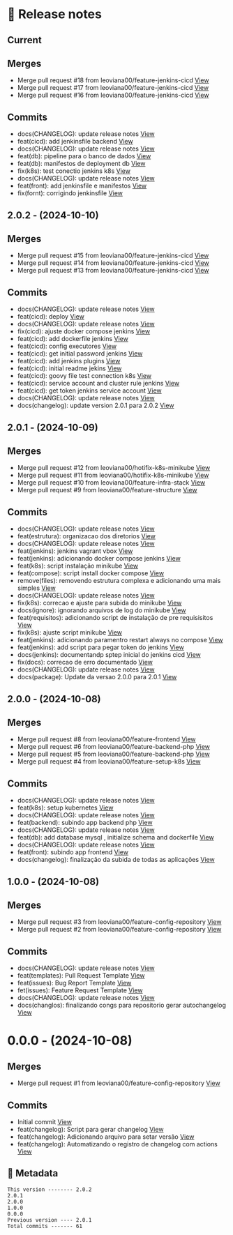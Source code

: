 # 🎁 Release notes

## Current
## Merges
*  Merge pull request #18 from leoviana00/feature-jenkins-cicd [View](https://github.com/leoviana00/cicd-jenkins-k8s/commits/78b468ae613cef03eb032c6689109ffe419dea9d)
*  Merge pull request #17 from leoviana00/feature-jenkins-cicd [View](https://github.com/leoviana00/cicd-jenkins-k8s/commits/7bdb37c1fd76ca33931e5dd26115d4553f3e5010)
*  Merge pull request #16 from leoviana00/feature-jenkins-cicd [View](https://github.com/leoviana00/cicd-jenkins-k8s/commits/bcd79475d950a408075a523b5e8a1496eb61c60c)
## Commits
*  docs(CHANGELOG): update release notes [View](https://github.com/leoviana00/cicd-jenkins-k8s/commits/b04d7bd5791324e3d736c787748c548f770f9536)
*  feat(cicd): add jenkinsfile backend [View](https://github.com/leoviana00/cicd-jenkins-k8s/commits/d131967c7c9c46e32958bab93019d012cbbcc7ad)
*  docs(CHANGELOG): update release notes [View](https://github.com/leoviana00/cicd-jenkins-k8s/commits/6b82d754f01bbddeba8cc11e4349ca5a7421ca1d)
*  feat(db): pipeline para o banco de dados [View](https://github.com/leoviana00/cicd-jenkins-k8s/commits/40020be3f12b7540d2163209aa421268a760e259)
*  feat(db): manifestos de deployment db [View](https://github.com/leoviana00/cicd-jenkins-k8s/commits/a13829717e10624a454ce16f0c95b1c6f95a0394)
*  fix(k8s): test conectio jenkins k8s [View](https://github.com/leoviana00/cicd-jenkins-k8s/commits/da2e536e0d31afd663267f7e8af78483ff66bd0b)
*  docs(CHANGELOG): update release notes [View](https://github.com/leoviana00/cicd-jenkins-k8s/commits/f9def48338288817e3d380ce26b57200d41c33f8)
*  feat(front): add jenkinsfile e manifestos [View](https://github.com/leoviana00/cicd-jenkins-k8s/commits/fc6629a65e41867437f9077e60e1493752519ea8)
*  fix(fornt): corrigindo jenkinsfile [View](https://github.com/leoviana00/cicd-jenkins-k8s/commits/1fa2cac603ee6bd5f3ba1c5e650a75edf44315f0)



## 2.0.2 - (2024-10-10)
## Merges
*  Merge pull request #15 from leoviana00/feature-jenkins-cicd [View](https://github.com/leoviana00/cicd-jenkins-k8s/commits/1581b884342ee3f9f03ee6a724e726326d0a1ca3)
*  Merge pull request #14 from leoviana00/feature-jenkins-cicd [View](https://github.com/leoviana00/cicd-jenkins-k8s/commits/1bb2a4b8470a898cc9788353a71a7d5fca8ee6e8)
*  Merge pull request #13 from leoviana00/feature-jenkins-cicd [View](https://github.com/leoviana00/cicd-jenkins-k8s/commits/8ec78cd368d43fef9e9456ecabfc9fcd68568b0e)
## Commits
*  docs(CHANGELOG): update release notes [View](https://github.com/leoviana00/cicd-jenkins-k8s/commits/fe17c9f419c5252e656ff3161ec2884d612b5600)
*  feat(cicd): deploy [View](https://github.com/leoviana00/cicd-jenkins-k8s/commits/d006647fdf228a47e8921dd2b3bbc5e6c2825e6e)
*  docs(CHANGELOG): update release notes [View](https://github.com/leoviana00/cicd-jenkins-k8s/commits/940bd9903ed56d337c680ab4ec31b76adee6415d)
*  fix(cicd): ajuste docker compose jenkins [View](https://github.com/leoviana00/cicd-jenkins-k8s/commits/60cc3465035c169a61ac8068cc8082c270a8514e)
*  feat(cicd): add dockerfile jenkins [View](https://github.com/leoviana00/cicd-jenkins-k8s/commits/ec041478bb76e5cd030c4e3f9bff765811641ba1)
*  feat(cicd): config executores [View](https://github.com/leoviana00/cicd-jenkins-k8s/commits/6152e15641135e38df741f01ae056bc8b2c23a7b)
*  feat(cicd): get initial password jenkins [View](https://github.com/leoviana00/cicd-jenkins-k8s/commits/9f3cd9867a8cf00835d0703a70e9be6a91534bab)
*  feat(cicd): add jenkins plugins [View](https://github.com/leoviana00/cicd-jenkins-k8s/commits/8b57afc7d58a58dd55236fdb3eafa68a6fe839f9)
*  feat(cicd): initial readme jekins [View](https://github.com/leoviana00/cicd-jenkins-k8s/commits/eca0847fd50dfd390daddb782e7d9370214850d2)
*  feat(cicd): goovy file test connection k8s [View](https://github.com/leoviana00/cicd-jenkins-k8s/commits/718764a64225545b03ea9311502d466f98d9d186)
*  feat(cicd): service account and cluster rule jenkins [View](https://github.com/leoviana00/cicd-jenkins-k8s/commits/43a23677e05b181e3bafc8950c81d192141cd0ad)
*  feat(cicd): get token jenkins service account [View](https://github.com/leoviana00/cicd-jenkins-k8s/commits/e8cac9fe445a75671f45ded9ecc09d77100dd486)
*  docs(CHANGELOG): update release notes [View](https://github.com/leoviana00/cicd-jenkins-k8s/commits/8b144eb98639f2ebb342164817281aae5c3875bf)
*  docs(changelog): update version 2.0.1 para 2.0.2 [View](https://github.com/leoviana00/cicd-jenkins-k8s/commits/dffcc7d3fe765e3c319c2b22e4026bf176f5ebfe)



## 2.0.1 - (2024-10-09)
## Merges
*  Merge pull request #12 from leoviana00/hotifix-k8s-minikube [View](https://github.com/leoviana00/cicd-jenkins-k8s/commits/c30c7a559bc4a00a02ca9e8f6b9ce30f00de03bb)
*  Merge pull request #11 from leoviana00/hotifix-k8s-minikube [View](https://github.com/leoviana00/cicd-jenkins-k8s/commits/09a97070c271e42ca97031eab2869a9c3c8a0c54)
*  Merge pull request #10 from leoviana00/feature-infra-stack [View](https://github.com/leoviana00/cicd-jenkins-k8s/commits/63b719b720333f217082514904124723fb5bdee1)
*  Merge pull request #9 from leoviana00/feature-structure [View](https://github.com/leoviana00/cicd-jenkins-k8s/commits/fb4440d789ebf221b64c34d549dd8d5601705c2e)
## Commits
*  docs(CHANGELOG): update release notes [View](https://github.com/leoviana00/cicd-jenkins-k8s/commits/7c4077d97946d290d1fc515f7113033fb06bc7f0)
*  feat(estrutura): organizacao dos diretorios [View](https://github.com/leoviana00/cicd-jenkins-k8s/commits/66362d00b3dcdcd58c507f634997d4139a6931e3)
*  docs(CHANGELOG): update release notes [View](https://github.com/leoviana00/cicd-jenkins-k8s/commits/9aead22f71697e396222a661b86480dfcc721f6c)
*  feat(jenkins): jenkins vagrant vbox [View](https://github.com/leoviana00/cicd-jenkins-k8s/commits/aaadbed8625e538199ba58adb700082bddf21902)
*  feat(jenkins): adicionando docker compose jenkins [View](https://github.com/leoviana00/cicd-jenkins-k8s/commits/b4238856b58dc90a70bbd8450f70a5c781513881)
*  feat(k8s): script instalação minikube [View](https://github.com/leoviana00/cicd-jenkins-k8s/commits/268f424ed7d6635048e2efbf2b353a07821811ca)
*  feat(compose): script install docker compose [View](https://github.com/leoviana00/cicd-jenkins-k8s/commits/2f37873e76999248e3b6faef30dd4640e2824578)
*  remove(files): removendo estrutura complexa e adicionando uma mais simples [View](https://github.com/leoviana00/cicd-jenkins-k8s/commits/fe7e7c72c7f9ee5c27202a28322cf823d8c0b29e)
*  docs(CHANGELOG): update release notes [View](https://github.com/leoviana00/cicd-jenkins-k8s/commits/a56c01244d1af64e7a995eff6cdcbfac39fd3ab3)
*  fix(k8s): correcao e ajuste para subida do minikube [View](https://github.com/leoviana00/cicd-jenkins-k8s/commits/297265369f6fa527528a69119b2cdd064f4bac6c)
*  docs(ignore): ignorando arquivos de log do minikube [View](https://github.com/leoviana00/cicd-jenkins-k8s/commits/8e8612c570ec587788bd58103e859dc3d9fa902d)
*  feat(requisitos): adicionando script de instalação de pre requisisitos [View](https://github.com/leoviana00/cicd-jenkins-k8s/commits/e8d41f4cd00bbfc6a6969bd95c5ed84c3b1e5309)
*  fix(k8s): ajuste script minikube [View](https://github.com/leoviana00/cicd-jenkins-k8s/commits/ec418bba32bdc1fcdbeba02788dbe66470a51f89)
*  feat(jenkins): adicionando paramentro restart always no compose [View](https://github.com/leoviana00/cicd-jenkins-k8s/commits/3a0bb78f7f96f2f8ca8c00de7ffdc2d556b54e43)
*  feat(jenkins): add script para pegar token do jenkins [View](https://github.com/leoviana00/cicd-jenkins-k8s/commits/41a28caebd793ec8ea9393210d3b204f4cc4af4b)
*  docs(jenkins): documentandp sptep inicial do jenkins cicd [View](https://github.com/leoviana00/cicd-jenkins-k8s/commits/4d81203ae02975a9fc3969f0d00dbb57bcc02f36)
*  fix(docs): correcao de erro documentado [View](https://github.com/leoviana00/cicd-jenkins-k8s/commits/fbc5740776208da54f4d8d3c275710f97ca129f8)
*  docs(CHANGELOG): update release notes [View](https://github.com/leoviana00/cicd-jenkins-k8s/commits/e090cdafe33a78df393bfe376932b697ae33b4fb)
*  docs(package): Update da versao 2.0.0 para 2.0.1 [View](https://github.com/leoviana00/cicd-jenkins-k8s/commits/711468568545f638e6588757113685f3f9df8684)



## 2.0.0 - (2024-10-08)
## Merges
*  Merge pull request #8 from leoviana00/feature-frontend [View](https://github.com/leoviana00/cicd-jenkins-k8s/commits/dc22fce8ab422bac931afbc2755e331f2a21c343)
*  Merge pull request #6 from leoviana00/feature-backend-php [View](https://github.com/leoviana00/cicd-jenkins-k8s/commits/5144395790f898fecf2f4170e7e57740b0b8264b)
*  Merge pull request #5 from leoviana00/feature-backend-php [View](https://github.com/leoviana00/cicd-jenkins-k8s/commits/7a621ab065be6f84aa4967f8bb1d536ca8c24ac4)
*  Merge pull request #4 from leoviana00/feature-setup-k8s [View](https://github.com/leoviana00/cicd-jenkins-k8s/commits/9e335a9399c48275fe8ef088880fe08318a138e0)
## Commits
*  docs(CHANGELOG): update release notes [View](https://github.com/leoviana00/cicd-jenkins-k8s/commits/8516c95a776075d5638f28f58f96d007a2ecde4a)
*  feat(k8s): setup kubernetes [View](https://github.com/leoviana00/cicd-jenkins-k8s/commits/070201654548771f9458b700bfec7dcbc4628e03)
*  docs(CHANGELOG): update release notes [View](https://github.com/leoviana00/cicd-jenkins-k8s/commits/4c717fd5a32c705d5a9e8dc639fc0104b55d1e9d)
*  feat(backend): subindo app backend php [View](https://github.com/leoviana00/cicd-jenkins-k8s/commits/6828bf00a74b49eddc921fc3a570ef8bde253864)
*  docs(CHANGELOG): update release notes [View](https://github.com/leoviana00/cicd-jenkins-k8s/commits/a49b0ede9ebb21b6c69a3b2f5aee03a8bd4b56b8)
*  feat(db): add database mysql , initialize schema and dockerfile [View](https://github.com/leoviana00/cicd-jenkins-k8s/commits/7cc34602c0a759eb2a1955e419eb4bd99cf381f2)
*  docs(CHANGELOG): update release notes [View](https://github.com/leoviana00/cicd-jenkins-k8s/commits/91cadc4a95d8bd08cd8fbb69fafed84848651f4b)
*  feat(front): subindo app frontend [View](https://github.com/leoviana00/cicd-jenkins-k8s/commits/305a7ff0807fb09256decaff2610792b0180c809)
*  docs(changelog): finalização da subida de todas as aplicações [View](https://github.com/leoviana00/cicd-jenkins-k8s/commits/a5b620df13bb0d99f3c3a196f3b5b84ab7a004e4)



## 1.0.0 - (2024-10-08)
## Merges
*  Merge pull request #3 from leoviana00/feature-config-repository [View](https://github.com/leoviana00/cicd-jenkins-k8s/commits/bc181c5e67a60fc3afe324d9b73b02278e901f42)
*  Merge pull request #2 from leoviana00/feature-config-repository [View](https://github.com/leoviana00/cicd-jenkins-k8s/commits/e4c5fd0342e15f1dcbf1c4dca053dcdfc0ddc273)
## Commits
*  docs(CHANGELOG): update release notes [View](https://github.com/leoviana00/cicd-jenkins-k8s/commits/25e1aba0089123ff20f4e8e34152932e2297bf78)
*  feat(templates): Pull Request Template [View](https://github.com/leoviana00/cicd-jenkins-k8s/commits/fef0e3e126b052bc9253762a810698e44b8c28a7)
*  feat(issues): Bug Report Template [View](https://github.com/leoviana00/cicd-jenkins-k8s/commits/61add79a721b0d9c31201961cd158343f022b8bc)
*  fet(issues): Feature Request Template [View](https://github.com/leoviana00/cicd-jenkins-k8s/commits/e25ed2ad29a5dd9794468ec1d47f3e30eff4b52c)
*  docs(CHANGELOG): update release notes [View](https://github.com/leoviana00/cicd-jenkins-k8s/commits/4c70c3c2c4435ce55779a4d4143e0a863a931991)
*  docs(changlos): finalizando congs para repositorio gerar autochangelog [View](https://github.com/leoviana00/cicd-jenkins-k8s/commits/ad644cfcde8abbbf09c3f4e5d823582e297e3d57)



# 0.0.0 - (2024-10-08)
## Merges
*  Merge pull request #1 from leoviana00/feature-config-repository [View](https://github.com/leoviana00/cicd-jenkins-k8s/commits/688335e1a17d054aadf800abf2cae8997f69cbfd)
## Commits
*  Initial commit [View](https://github.com/leoviana00/cicd-jenkins-k8s/commits/8502c3d1f4b1f3ff101cba6706a7060bea3df4cb)
*  feat(changelog): Script para gerar changelog [View](https://github.com/leoviana00/cicd-jenkins-k8s/commits/bd403f919483e0250c173c435a6e70f922932d15)
*  feat(changelog): Adicionando arquivo para setar versão [View](https://github.com/leoviana00/cicd-jenkins-k8s/commits/268fcf0e7b773d8664fa568cd31436c1e4ff76f4)
*  feat(changelog): Automatizando o registro de changelog com actions [View](https://github.com/leoviana00/cicd-jenkins-k8s/commits/9b7f7db06eea361782d02a7212ebb3edc8b5eccf)
## 📝 Metadata
```
This version -------- 2.0.2
2.0.1
2.0.0
1.0.0
0.0.0
Previous version ---- 2.0.1
Total commits ------- 61
```
